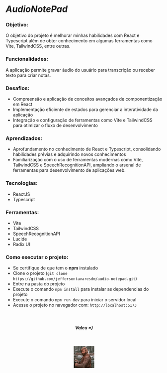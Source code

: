 # *AudioNotePad*

### Objetivo:
O objetivo do projeto é melhorar minhas habilidades com React e Typescript além de obter conhecimento em algumas ferramentas como Vite, TailwindCSS, entre outras.

### Funcionalidades:
A aplicação permite gravar áudio do usuário para transcrição ou receber texto para criar notas.

### Desafios:
- Compreensão e aplicação de conceitos avançados de componentização em React
- Implementação eficiente de estados para gerenciar a interatividade da aplicação
- Integração e configuração de ferramentas como Vite e TailwindCSS para otimizar o fluxo de desenvolvimento
### Aprendizados:
- Aprofundamento no conhecimento de React e Typescript, consolidando habilidades prévias e adquirindo novos conhecimentos
- Familiarização com o uso de ferramentas modernas como Vite, TailwindCSS e SpeechRecognitionAPI, ampliando o arsenal de ferramentas para desenvolvimento de aplicações web.
### Tecnologias:
- ReactJS
- Typescript
### Ferramentas:
- Vite
- TailwindCSS
- SpeechRecognitionAPI
- Lucide
- Radix UI
### Como executar o projeto:
- Se certifique de que tem o **npm** instalado
- Clone o projeto (`git clone https://github.com/jeffersontavaresdm/audio-notepad.git`)
- Entre na pasta do projeto
- Execute o comando `npm install` para instalar as dependencias do projeto
- Execute o comando `npm run dev` para iniciar o servidor local
- Acesse o projeto no navegador com: `http://localhost:5173`

#

<br>

<div align="center" style="display: flex; flex-direction: column; align-items: center;">
  <strong><i>Valeu =)</i></strong>
  <br/>
  <br/>
  <br/>
  <a href="https://github.com/jeffersontavaresdm">
    <img alt="valeu =)" width="30%" src="https://github.com/jeffersontavaresdm/jeffersontavaresdm/blob/main/images/rs.gif" width="25"/>
  </a>
</div>
